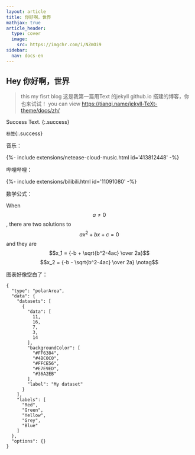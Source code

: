```yaml
---
layout: article
title: 你好啊，世界
mathjax: true
article_header:
  type: cover
  image:
    src: https://imgchr.com/i/NZmOi9
sidebar:
  nav: docs-en
---
```

## Hey 你好啊，世界
> this my fisrt blog
这是我第一篇用Text 的jekyll github.io 搭建的博客，你也来试试！
you can view https://tianqi.name/jekyll-TeXt-theme/docs/zh/

Success Text.
{:.success}

`标签`{:.success}

音乐：

<div>{%- include extensions/netease-cloud-music.html id='413812448' -%}</div>

哔哩哔哩：

<div>{%- include extensions/bilibili.html id='11091080' -%}</div>

数学公式：

When $$a \ne 0$$, there are two solutions to $$ax^2 + bx + c = 0$$ and they are
$$x_1 = {-b + \sqrt{b^2-4ac} \over 2a}$$
$$x_2 = {-b - \sqrt{b^2-4ac} \over 2a} \notag$$


图表好像空白了：
```chart
{
  "type": "polarArea",
  "data": {
    "datasets": [
      {
        "data": [
          11,
          16,
          7,
          3,
          14
        ],
        "backgroundColor": [
          "#FF6384",
          "#4BC0C0",
          "#FFCE56",
          "#E7E9ED",
          "#36A2EB"
        ],
        "label": "My dataset"
      }
    ],
    "labels": [
      "Red",
      "Green",
      "Yellow",
      "Grey",
      "Blue"
    ]
  },
  "options": {}
}
```
